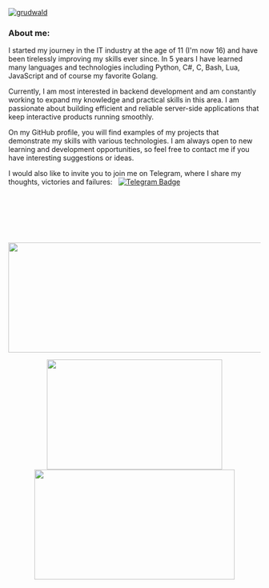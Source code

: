 
<p align="left"> <a href="https://github.com/ryo-ma/github-profile-trophy"><img src="https://github-profile-trophy.vercel.app/?username=grudwald" alt="grudwald" /></a> </p>

### About me:

I started my journey in the IT industry at the age of 11 (I'm now 16) and have been tirelessly improving my skills ever since. In 5 years I have learned many languages and technologies including Python, C#, C, Bash, Lua, JavaScript and of course my favorite Golang.

Currently, I am most interested in backend development and am constantly working to expand my knowledge and practical skills in this area. I am passionate about building efficient and reliable server-side applications that keep interactive products running smoothly.

On my GitHub profile, you will find examples of my projects that demonstrate my skills with various technologies. I am always open to new learning and development opportunities, so feel free to contact me if you have interesting suggestions or ideas.

I would also like to invite you to join me on Telegram, where I share my thoughts, victories and failures: &nbsp;  [![Telegram Badge](https://img.shields.io/badge/Telegram-blue?style=for-the-badge&logo=telegram&logoColor=white)](https://t.me/grudwald_blog)

<br><br><br><br><br>

<p align="center">
  <img width="800" height="220" src="https://streak-stats.demolab.com?user=grudwald&theme=highcontrast&hide_border=true&border_radius=5&card_width=800">
</p>

<p align="center">
  <img width="350" height="220" src="https://github-readme-stats.vercel.app/api?username=grudwald&show_icons=true&theme=vision-friendly-dark">
  <img width="400" height="220" src="https://github-readme-stats.vercel.app/api/top-langs/?username=grudwald&size_weight=0.0005&count_weight=0.3&layout=compact&theme=vision-friendly-dark">
</p>
 
